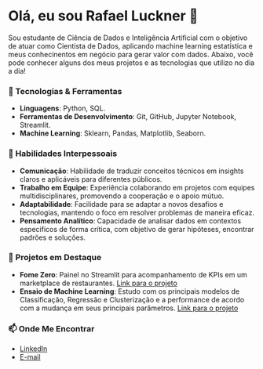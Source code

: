 
# Olá, eu sou Rafael Luckner 👋

Sou estudante de Ciência de Dados e Inteligência Artificial com o objetivo de atuar como Cientista de Dados, aplicando machine learning estatística e meus conhecinentos em negócio para gerar valor com dados. Abaixo, você pode conhecer alguns dos meus projetos e as tecnologias que utilizo no dia a dia!

### 🔧 Tecnologias & Ferramentas
- **Linguagens**: Python, SQL.
- **Ferramentas de Desenvolvimento**: Git, GitHub, Jupyter Notebook, Streamlit.
- **Machine Learning**: Sklearn, Pandas, Matplotlib, Seaborn.

### 🤝 Habilidades Interpessoais
- **Comunicação**: Habilidade de traduzir conceitos técnicos em insights claros e aplicáveis para diferentes públicos.
- **Trabalho em Equipe**: Experiência colaborando em projetos com equipes multidisciplinares, promovendo a cooperação e o apoio mútuo.
- **Adaptabilidade**: Facilidade para se adaptar a novos desafios e tecnologias, mantendo o foco em resolver problemas de maneira eficaz.
- **Pensamento Analítico**: Capacidade de analisar dados em contextos especificos de forma crítica, com objetivo de gerar hipóteses, encontrar padrões e soluções.


### 🌟 Projetos em Destaque
- **Fome Zero**: Painel no Streamlit para acompanhamento de KPIs em um marketplace de restaurantes. [Link para o projeto](https://github.com/RafaelLuckner/Projeto_Fome_Zero)
- **Ensaio de Machine Learning**: Estudo com os principais modelos de Classificação, Regressão e Clusterização e a performance de acordo com a mudança em seus principais parâmetros. [Link para o projeto](https://github.com/RafaelLuckner/ensaio-de-machine-learning)
### 📫 Onde Me Encontrar
- [LinkedIn](https://www.linkedin.com/in/rafael-luckner/)
- [E-mail](mailto:rafaelluckner1@gmail.com)
